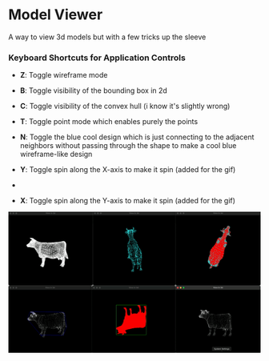 # Model Viewer
 A way to view 3d models but with a few tricks up the sleeve

### Keyboard Shortcuts for Application Controls

- **Z**: Toggle wireframe mode

- **B**: Toggle visibility of the bounding box in 2d

- **C**: Toggle visibility of the convex hull (i know it's slightly wrong)

- **T**: Toggle point mode which enables purely the points

- **N**: Toggle the blue cool design which is just connecting to the adjacent neighbors without passing through the shape to make a cool blue wireframe-like design

- **Y**: Toggle spin along the X-axis to make it spin (added for the gif)
- 
- **X**: Toggle spin along the Y-axis to make it spin (added for the gif)


![](demo.gif)
